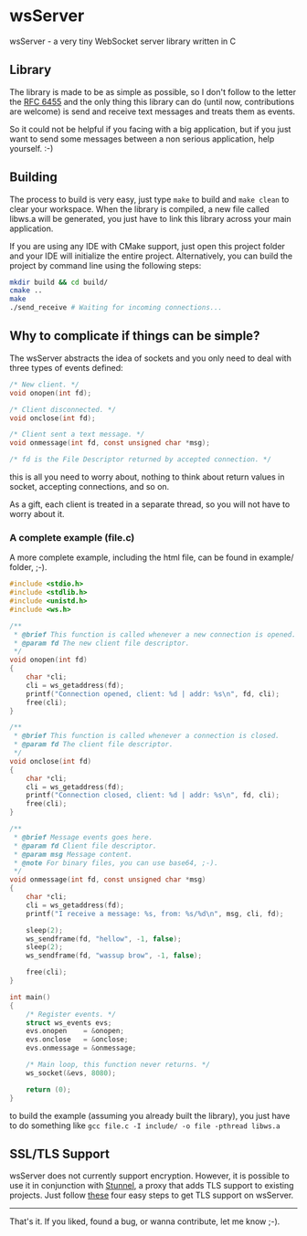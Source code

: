 # wsServer

wsServer - a very tiny WebSocket server library written in C

## Library

The library is made to be as simple as possible, so I don't follow to the letter the [RFC 6455](https://tools.ietf.org/html/rfc6455) and the
only thing this library can do (until now, contributions are welcome) is send and receive text messages and treats them as events.

So it could not be helpful if you facing with a big application, but if you just want to send some messages between a non
serious application, help yourself. :-)

## Building

The process to build is very easy, just type `make` to build and `make clean` to clear your workspace. When the library
is compiled, a new file called libws.a will be generated, you just have to link this library across your main application.

If you are using any IDE with CMake support, just open this project folder and your IDE will initialize the entire project. Alternatively,
you can build the project by command line using the following steps:

```bash
mkdir build && cd build/
cmake ..
make
./send_receive # Waiting for incoming connections...
```

## Why to complicate if things can be simple?

The wsServer abstracts the idea of sockets and you only need to deal with three types of events defined:

```c
/* New client. */
void onopen(int fd);

/* Client disconnected. */
void onclose(int fd);

/* Client sent a text message. */
void onmessage(int fd, const unsigned char *msg);

/* fd is the File Descriptor returned by accepted connection. */
```

this is all you need to worry about, nothing to think about return values in socket, accepting connections, and so on.

As a gift, each client is treated in a separate thread, so you will not have to worry about it.

### A complete example (file.c)

A more complete example, including the html file, can be found in example/ folder, ;-).

```c
#include <stdio.h>
#include <stdlib.h>
#include <unistd.h>
#include <ws.h>

/**
 * @brief This function is called whenever a new connection is opened.
 * @param fd The new client file descriptor.
 */
void onopen(int fd)
{
    char *cli;
    cli = ws_getaddress(fd);
    printf("Connection opened, client: %d | addr: %s\n", fd, cli);
    free(cli);
}

/**
 * @brief This function is called whenever a connection is closed.
 * @param fd The client file descriptor.
 */
void onclose(int fd)
{
    char *cli;
    cli = ws_getaddress(fd);
    printf("Connection closed, client: %d | addr: %s\n", fd, cli);
    free(cli);
}

/**
 * @brief Message events goes here.
 * @param fd Client file descriptor.
 * @param msg Message content.
 * @note For binary files, you can use base64, ;-).
 */
void onmessage(int fd, const unsigned char *msg)
{
    char *cli;
    cli = ws_getaddress(fd);
    printf("I receive a message: %s, from: %s/%d\n", msg, cli, fd);

    sleep(2);
    ws_sendframe(fd, "hellow", -1, false);
    sleep(2);
    ws_sendframe(fd, "wassup brow", -1, false);

    free(cli);
}

int main()
{
    /* Register events. */
    struct ws_events evs;
    evs.onopen    = &onopen;
    evs.onclose   = &onclose;
    evs.onmessage = &onmessage;

    /* Main loop, this function never returns. */
    ws_socket(&evs, 8080);

    return (0);
}
```

to build the example (assuming you already built the library), you just have to do
something like `gcc file.c -I include/ -o file -pthread libws.a`

## SSL/TLS Support
wsServer does not currently support encryption. However, it is possible to use it in conjunction
with [Stunnel](https://www.stunnel.org/), a proxy that adds TLS support to existing projects.
Just follow [these](doc/TLS.md) four easy steps to get TLS support on wsServer.

---

That's it. If you liked, found a bug, or wanna contribute, let me know ;-).
